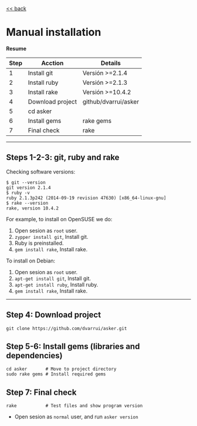 
[<< back](README.md)

# Manual installation

**Resume**

| Step | Acction        | Details              |
| ---- | ---------------- | -------------------- |
|  1   | Install git      | Versión >=2.1.4      |
|  2   | Install ruby     | Versión >=2.1.3      |
|  3   | Install rake     | Versión >=10.4.2     |
|  4   | Download project | github/dvarrui/asker |
|  5   | cd asker         | |
|  6   | Install gems     | rake gems |
|  7   | Final check      | rake |

---

## Steps 1-2-3: git, ruby and rake

Checking software versions:
```
$ git --version
git version 2.1.4
$ ruby -v
ruby 2.1.3p242 (2014-09-19 revision 47630) [x86_64-linux-gnu]
$ rake --version
rake, version 10.4.2
```

For example, to install on OpenSUSE we do:
1. Open sesion as `root` user.
1. `zypper install git`, Install git.
1. Ruby is preinstalled.
1. `gem install rake`, Install rake.

To install on Debian:
1. Open sesion as `root` user.
1. `apt-get install git`, Install git.
1. `apt-get install ruby`, Install ruby.
1. `gem install rake`, Install rake.

---

## Step 4: Download project

```
git clone https://github.com/dvarrui/asker.git
```

## Step 5-6: Install gems (libraries and dependencies)

```
cd asker       # Move to project directory
sudo rake gems # Install required gems
```

## Step 7: Final check

```
rake           # Test files and show program version
```

* Open sesion as `normal` user, and run `asker version`
